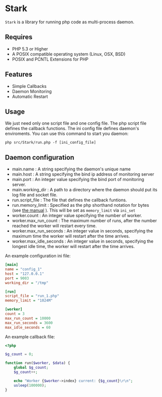 Stark
==========

`Stark` is a library for running php code as multi-process daemon. 

Requires
--------

* PHP 5.3 or Higher
* A POSIX compatible operating system (Linux, OSX, BSD)
* POSIX and PCNTL Extensions for PHP

Features
--------

* Simple Callbacks
* Daemon Monitoring
* Automatic Restart

Usage
--------

We just need only one script file and one config file. The php script file defines the callback functions. The ini config file defines daemon's enviroments. You can use this command to start you daemon:
```
php src/Stark/run.php -f [ini_config_file]
```

Daemon configuration
--------------------

* main.name : A string specifying the daemon's unique name
* main.host : A string specifying the bind ip address of monitoring server
* main.port : An integer value specifying the bind port of monitoring server.
* main.working_dir : A path to a directory where the daemon should put its log file and socket file.
* run.script_file : The file that defines the callback funtions.
* run.memory_limit : Specified as the php shorthand notation for bytes (see [the manual](http://php.net/manual/en/faq.using.php#faq.using.shorthandbytes) ). This will be set as `memory_limit` via `ini_set`
* worker.count : An integer value specifying the number of worker.
* worker.max_run_count : The maximum number of runs, after the number reached the worker will restart every time.
* worker.max_run_seconds : An integer value in seconds, specifying the maximum time the worker will restart after the time arrives.
* worker.max_idle_seconds : An integer value in seconds, specifying the longest idle time, the worker will restart after the time arrives.

An example configuration ini file:
```ini
[main]
name = "config_1"
host = "127.0.0.1"
port = 9003
working_dir = "/tmp"

[run]
script_file = "run_1.php"
memory_limit = "1024M"

[worker]
count = 3
max_run_count = 10000
max_run_seconds = 3600
max_idle_seconds = 60
```

An example callback file:
```php
<?php

$g_count = 0;

function run($worker, $data) {
    global $g_count;
    $g_count++;

    echo "Worker {$worker->index} current: {$g_count}\r\n";
    usleep(100000);
}
```
